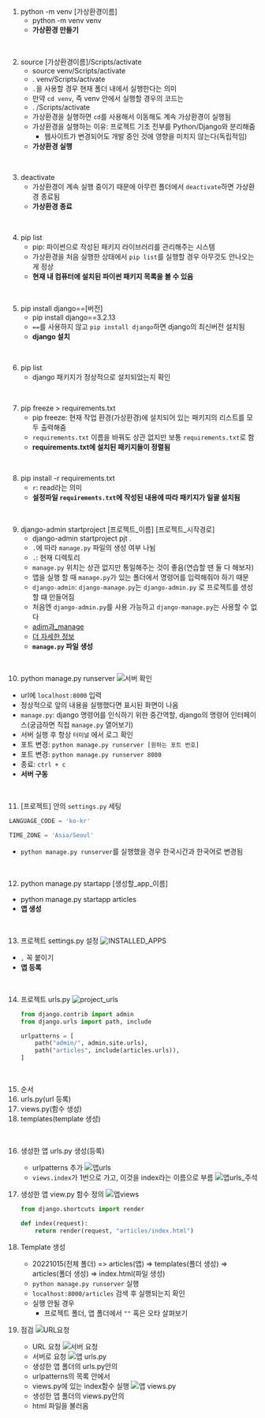 1. python -m venv [가상환경이름]
   - python -m venv venv
   - **가상환경 만들기**

<br>

2. source [가상환경이름]/Scripts/activate
   - source venv/Scripts/activate
   - . venv/Scripts/activate
   - `.`을 사용할 경우 현재 폴더 내에서 실행한다는 의미
   - 만약 `cd venv`, 즉 venv 안에서 실행할 경우의 코드는
   - . /Scripts/activate
   - 가상환경을 실행하면 `cd`를 사용해서 이동해도 계속 가상환경이 실행됨
   - 가상환경을 실행하는 이유: 프로젝트 기초 전부를 Python/Django와 분리해줌
     - 웹사이트가 변경되어도 개발 중인 것에 영향을 미치지 않는다(독립적임)
   - **가상환경 실행**

<br>

3. deactivate
   - 가상환경이 계속 실행 중이기 때문에 아무런 폴더에서 `deactivate`하면 가상환경 종료됨
   - **가상환경 종료**

<br>

4. pip list
   - pip: 파이썬으로 작성된 패키지 라이브러리를 관리해주는 시스템
   - 가상환경을 처음 실행한 상태에서 `pip list`를 실행할 경우 아무것도 안나오는게 정상
   - **현재 내 컴퓨터에 설치된 파이썬 패키지 목록을 볼 수 있음**

<br>

5. pip install django==[버전]
   - pip install django==3.2.13
   - `==`를 사용하지 않고 `pip install django`하면 django의 최신버전 설치됨
   - **django 설치**

<br>

6. pip list
   - django 패키지가 정상적으로 설치되었는지 확인

<br>

7. pip freeze > requirements.txt
   - pip freeze: 현재 작업 환경(가상환경)에 설치되어 있는 패키지의 리스트를 모두 출력해줌
   - `requirements.txt` 이름을 바꿔도 상관 없지만 보통 `requirements.txt`로 함
   - **requirements.txt에 설치된 패키지들이 정렬됨**

<br>

8. pip install -r requirements.txt
   - `r`: read라는 의미
   - **설정파일 `requirements.txt`에 작성된 내용에 따라 패키지가 일괄 설치됨**

<br>

9. django-admin startproject [프로젝트_이름] [프로젝트_시작경로]
   - django-admin startproject pjt .
   - `.`에 따라 `manage.py` 파일의 생성 여부 나뉨
   - `.`: 현재 디렉토리
   - `manage.py` 위치는 상관 없지만 통일해주는 것이 좋음(연습할 땐 둘 다 해보자)
   - 앱을 실행 할 때 `manage.py`가 있는 폴더에서 명령어를 입력해줘야 하기 때문  
   - `django-admin`: `django-manage.py`는 `django-admin.py` 로 프로젝트를 생성할 떄 만들어짐
   - 처음엔 `django-admin.py`를 사용 가능하고 `django-manage.py`는 사용할 수 없다
   - [adim과_manage](https://devlog.jwgo.kr/2018/02/07/what-is-the-diff-btw-manage-django-admin/)
   - [더 자세한 정보](https://docs.djangoproject.com/ko/4.1/ref/django-admin/)
   - **`manage.py` 파일 생성**

<br>

10.   python manage.py runserver
![서버 확인](image/../20221015/image/python%20manage.py%20runserver.png)
   - url에 `localhost:8000` 입력
   - 정상적으로 앞의 내용을 실행했다면 표시된 화면이 나옴
   - `manage.py`: django 명령어를 인식하기 위한 중간역할, django의 명령어 인터페이스(궁금하면 직접 `manage.py` 열어보기)
   - 서버 실행 후 항상 `터미널` 에서 로그 확인
   - 포트 변경: `python manage.py runserver [원하는 포트 번호]`
   - 포트 변경: `python manage.py runserver 8080`
   - 종료: `ctrl + c`
   - **서버 구동**

<br>

11.  [프로젝트] 안의 `settings.py` 세팅
  ```python
  LANGUAGE_CODE = 'ko-kr'

  TIME_ZONE = 'Asia/Seoul'
  ```
   - `python manage.py runserver`를 실행했을 경우 한국시간과 한국어로 변경됨

<br>

12. python manage.py startapp [생성할_app_이름]
   - python manage.py startapp articles
   - **앱 생성**

<br>

13. 프로젝트 settings.py 설정
   ![INSTALLED_APPS](20221015\image\INSTALLED_APPS.png)
   - `,` 꼭 붙이기
   - **앱 등록**

<br>

14. 프로젝트 urls.py
   ![project_urls](20221015/image/project_urls.png)
    ```python
    from django.contrib import admin
    from django.urls import path, include

    urlpatterns = [
        path("admin/", admin.site.urls),
        path("articles", include(articles.urls)),
    ]
    ```

<br>

15. 순서
  1. urls.py(url 등록)
  2. views.py(함수 생성)
  3. templates(template 생성)

<br>

16. 생성한 앱 urls.py 생성(등록)
    - urlpatterns 추가
    ![앱urls](20221015/image/앱urls.jpg)
    - `views.index`가 1번으로 가고, 이것을 index라는 이름으로 부름
    ![앱urls_주석](20221015/image/앱urls_주석.png)

17. 생성한 앱 view.py 함수 정의
  ![앱views](20221015/image/앱views.png)
    ```python
    from django.shortcuts import render

    def index(request):
        return render(request, "articles/index.html")
    ```

18. Template 생성
    - 20221015(전체 폴더) => articles(앱) => templates(폴더 생성) => articles(폴더 생성) => index.html(파일 생성)
    - `python manage.py runserver` 실행
    - `localhost:8000/articles` 검색 후 실행되는지 확인
    - 실행 안될 경우
      - 프로젝트 폴더, 앱 폴더에서 `""` 혹은 오타 살펴보기

19. 점검
    ![URL요청](20221015/image/점검1.png)
    - URL 요청
    ![서버 요청](20221015/image/점검2.png)
    - 서버로 요청
    ![앱 urls.py](20221015/image/점검3.jpg)
    - 생성한 앱 폴더의 urls.py안의
    - urlpatterns의 목록 안에서
    - views.py에 있는 index함수 실행
    ![앱 views.py](20221015/image/점검4.jpg)
    - 생성한 앱 폴더의 views.py안의
    - html 파일을 불러옴
